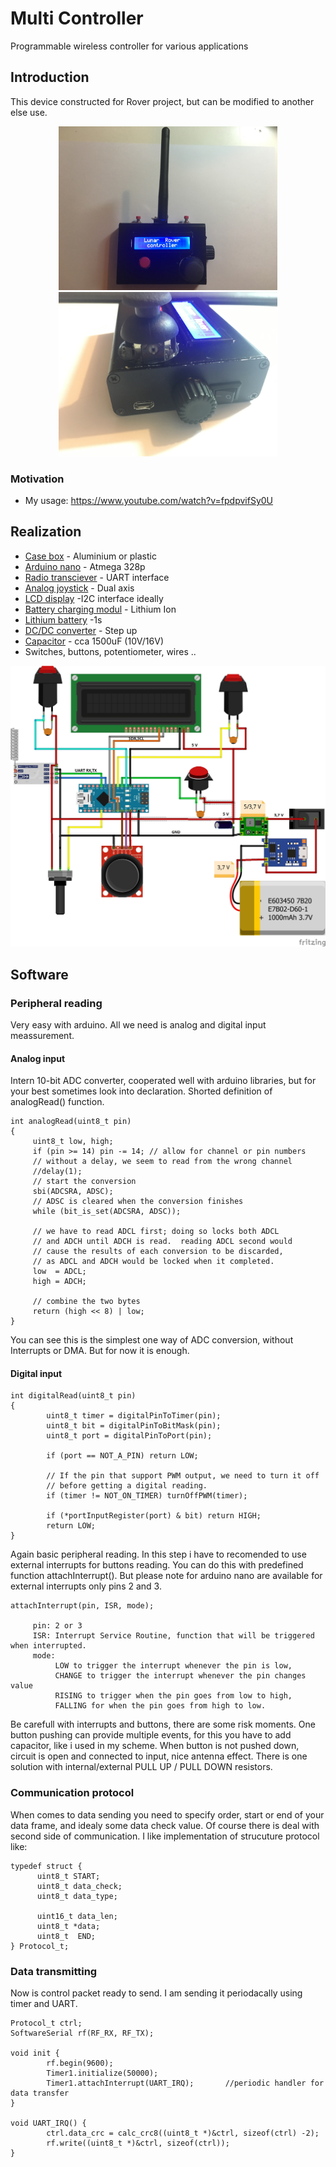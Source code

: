 # Multi Controller
Programmable wireless controller for various applications

## Introduction
This device constructed for Rover project, but can be modified to another else use.

<p align="center">
<img src="https://github.com/Zahorack/Shared-projects/blob/master/MultiController/Photodocumentation/IMG_3594.JPG" width="350" title="hover text">
<img src="https://github.com/Zahorack/Shared-projects/blob/master/MultiController/Photodocumentation/IMG_3591.JPG" width="350" alt="accessibility text">
</p>

### Motivation
* My usage: https://www.youtube.com/watch?v=fpdpvifSy0U

## Realization
 
* [Case box](https://www.aliexpress.com/item/1-Set-Aluminum-PCB-Instrument-Box-Enclosure-100-71-25mm-Electronic-Project-Case-DIY/32696386857.html?spm=a2g0s.9042311.0.0.27424c4dWN6cfZ) - Aluminium or plastic
* [Arduino nano](https://www.aliexpress.com/af/arduino-nano.html?SearchText=arduino+nano&d=y&initiative_id=SB_20190117150713&origin=n&catId=0&isViewCP=y&jump=afs) - Atmega 328p
* [Radio transciever](https://www.aliexpress.com/af/433-wireless-serial-port.html?SearchText=433+wireless+serial+port&d=y&initiative_id=SB_20190117152947&origin=n&catId=0&isViewCP=y&jump=afs) - UART interface
* [Analog joystick](https://www.aliexpress.com/af/analog-joystick-dual-axis.html?SearchText=analog+joystick+dual+axis&d=y&initiative_id=SB_20190117150926&origin=n&catId=0&isViewCP=y&jump=afs) - Dual axis
* [LCD display](https://www.aliexpress.com/af/arduino-lcd-i2c.html?SearchText=arduino+lcd+i2c&d=y&initiative_id=SB_20190117151049&origin=n&catId=0&isViewCP=y&jump=afs) -I2C interface ideally
* [Battery charging modul](https://www.aliexpress.com/af/18650-Lithium-Battery-Charging-Board.html?SearchText=18650+Lithium+Battery+Charging+Board&d=y&initiative_id=SB_20190117151240&origin=n&catId=0&isViewCP=y&jump=afs) - Lithium Ion
* [Lithium battery](https://www.aliexpress.com/item/Liitokalanew-original-NCR18650B-3-7V-3400mAh-18650-rechargeable-lithium-battery-for-Panasonic-battery-DIY-nickel-piece/1000004447086.html?spm=a2g0s.9042311.0.0.27424c4ddBSn0b) -1s
* [DC/DC converter](https://www.aliexpress.com/af/dc-converter-step-up.html?SearchText=dc+converter+step+up&d=y&initiative_id=SB_20190117151801&origin=n&catId=0&isViewCP=y&jump=afs) - Step up
* [Capacitor](https://www.aliexpress.com/af/capacitor-16V.html?SearchText=capacitor+16V&d=y&initiative_id=SB_20190117152249&origin=n&catId=0&isViewCP=y&jump=afs) - cca 1500uF (10V/16V)
* Switches, buttons, potentiometer, wires ..

<p align="center">
<img src="https://github.com/Zahorack/Shared-projects/blob/master/MultiController/Photodocumentation/MultiController_bb.jpg" width="600" title="hover text">

</p>


## Software
### Peripheral reading
Very easy with arduino. All we need is analog and digital input meassurement.
#### Analog input
Intern 10-bit ADC converter, cooperated well with arduino libraries, but for your best sometimes look into declaration.
Shorted definition of analogRead() function.
```
int analogRead(uint8_t pin)
{
     uint8_t low, high;
     if (pin >= 14) pin -= 14; // allow for channel or pin numbers
     // without a delay, we seem to read from the wrong channel
     //delay(1);
     // start the conversion
     sbi(ADCSRA, ADSC);
     // ADSC is cleared when the conversion finishes
     while (bit_is_set(ADCSRA, ADSC));

     // we have to read ADCL first; doing so locks both ADCL
     // and ADCH until ADCH is read.  reading ADCL second would
     // cause the results of each conversion to be discarded,
     // as ADCL and ADCH would be locked when it completed.
     low  = ADCL;
     high = ADCH;

     // combine the two bytes
     return (high << 8) | low;
}
```
You can see this is the simplest one way of ADC conversion, without Interrupts or DMA. But for now it is enough.

#### Digital input

```
int digitalRead(uint8_t pin)
{
        uint8_t timer = digitalPinToTimer(pin);
        uint8_t bit = digitalPinToBitMask(pin);
        uint8_t port = digitalPinToPort(pin);

        if (port == NOT_A_PIN) return LOW;

        // If the pin that support PWM output, we need to turn it off
        // before getting a digital reading.
        if (timer != NOT_ON_TIMER) turnOffPWM(timer);

        if (*portInputRegister(port) & bit) return HIGH;
        return LOW;
}
```
Again basic peripheral reading. In this step i have to recomended to use external interrupts for buttons reading. You can do this with predefined function attachInterrupt(). But please note for arduino nano are available for external interrupts only pins 2 and 3.
```
attachInterrupt(pin, ISR, mode);

     pin: 2 or 3
     ISR: Interrupt Service Routine, function that will be triggered when interrupted.
     mode:
          LOW to trigger the interrupt whenever the pin is low,
          CHANGE to trigger the interrupt whenever the pin changes value
          RISING to trigger when the pin goes from low to high,
          FALLING for when the pin goes from high to low.
```
Be carefull with interrupts and buttons, there are some risk moments. One button pushing can provide multiple events, for this you have to add capacitor, like i used in my scheme. When button is not pushed down, circuit is open and connected to input, nice antenna effect. There is one solution with internal/external PULL UP / PULL DOWN resistors.

### Communication protocol
When comes to data sending you need to specify order, start or end of your data frame, and idealy some data check value.
Of course there is deal with second side of communication.
I like implementation of strucuture protocol like:
```
typedef struct {
      uint8_t START;
      uint8_t data_check;
      uint8_t data_type;
      
      uint16_t data_len;
      uint8_t *data;
      uint8_t  END;
} Protocol_t;
```
### Data transmitting
Now is control packet ready to send. I am sending it periodacally using timer and UART.
```
Protocol_t ctrl;
SoftwareSerial rf(RF_RX, RF_TX);

void init {
        rf.begin(9600);
        Timer1.initialize(50000);               
        Timer1.attachInterrupt(UART_IRQ);       //periodic handler for data transfer
}

void UART_IRQ() {
        ctrl.data_crc = calc_crc8((uint8_t *)&ctrl, sizeof(ctrl) -2);
        rf.write((uint8_t *)&ctrl, sizeof(ctrl));
}
```
